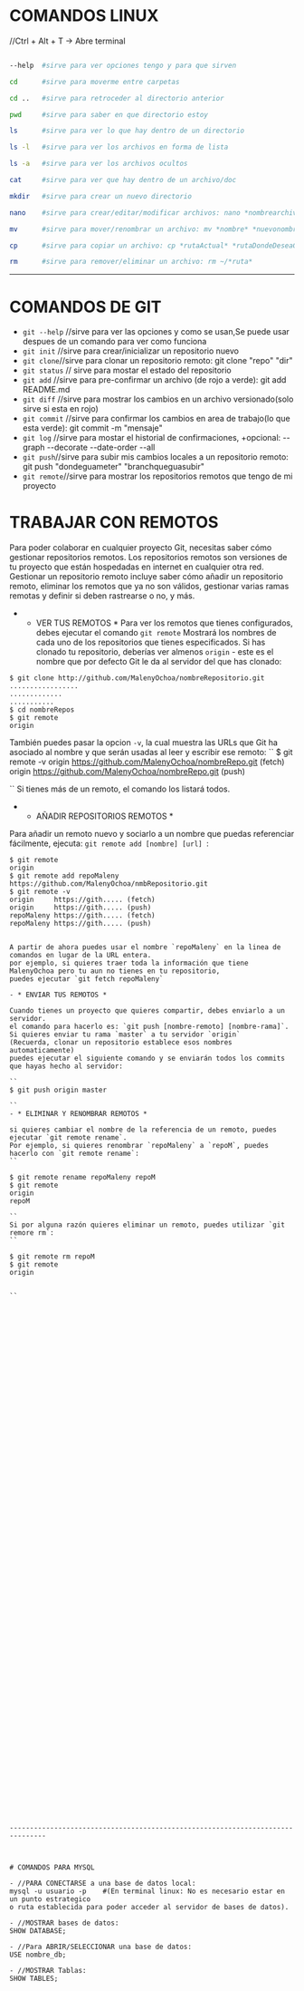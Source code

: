 
# COMANDOS LINUX

//Ctrl + Alt + T  -> Abre terminal
```bash

--help  #sirve para ver opciones tengo y para que sirven

cd      #sirve para moverme entre carpetas

cd ..   #sirve para retroceder al directorio anterior

pwd		#sirve para saber en que directorio estoy

ls      #sirve para ver lo que hay dentro de un directorio

ls -l  	#sirve para ver los archivos en forma de lista

ls -a   #sirve para ver los archivos ocultos

cat     #sirve para ver que hay dentro de un archivo/doc

mkdir	#sirve para crear un nuevo directorio

nano	#sirve para crear/editar/modificar archivos: nano *nombrearchivo*

mv 		#sirve para mover/renombrar un archivo: mv *nombre* *nuevonombre*

cp 		#sirve para copiar un archivo: cp *rutaActual* *rutaDondeDeseaCopiar*

rm 		#sirve para remover/eliminar un archivo: rm ~/*ruta*


```


--------------------------------------------------------------------------------



# COMANDOS DE GIT

- `git --help` //sirve para ver las opciones y como se usan,Se puede usar despues de un comando para ver como funciona
- `git init` //sirve para crear/inicializar un repositorio nuevo
- `git clone`//sirve para clonar un repositorio remoto: git clone "repo" "dir"
- `git status` // sirve para mostar el estado del repositorio
- `git add` //sirve para pre-confirmar un archivo (de rojo a verde): git add README.md
- `git diff` //sirve para mostrar los cambios en un archivo versionado(solo sirve si esta en rojo)
- `git commit` //sirve para confirmar los cambios en area de trabajo(lo que esta verde): git commit -m "mensaje"
- `git log` //sirve para mostar el historial de confirmaciones, +opcional: --graph --decorate --date-order --all
- `git push`//sirve para subir mis cambios locales a un repositorio remoto: git push "dondeguameter" "branchqueguasubir"
- `git remote`//sirve para mostrar los repositorios remotos que tengo de mi proyecto

# TRABAJAR CON REMOTOS
Para poder colaborar en cualquier proyecto Git, necesitas saber cómo gestionar repositorios remotos.
Los repositorios remotos son versiones de tu proyecto que están hospedadas en internet en cualquier otra red.
Gestionar un repositorio remoto incluye saber cómo añadir un repositorio remoto, eliminar los remotos que ya no son válidos,
gestionar varias ramas remotas y definir si deben rastrearse o no, y más.

- * VER TUS REMOTOS *
Para ver los remotos que tienes configurados, debes ejecutar el comando `git remote`
Mostrará los nombres de cada uno de los repositorios que tienes especificados. Si has clonado tu repositorio, deberías ver
almenos `origin` - este es el nombre que por defecto Git le da al servidor del que has clonado:

```
$ git clone http://github.com/MalenyOchoa/nombreRepositorio.git
.................
.............
...........
$ cd nombreRepos
$ git remote
origin

```
También puedes pasar la opcion `-v`, la cual muestra las URLs que Git ha asociado al nombre
y que serán usadas al leer y escribir ese remoto:
``
$ git remote -v
origin https://github.com/MalenyOchoa/nombreRepo.git  (fetch)
origin https://github.com/MalenyOchoa/nombreRepo.git (push)

``
Si tienes más de un remoto, el comando los listará todos.


- * AÑADIR REPOSITORIOS REMOTOS *

Para añadir un remoto nuevo y sociarlo a un nombre que puedas referenciar fácilmente,
ejecuta: `git remote add [nombre] [url] `:
```
$ git remote
origin
$ git remote add repoMaleny https://github.com/MalenyOchoa/nmbRepositorio.git
$ git remote -v
origin     https://gith..... (fetch)
origin     https://gith..... (push)
repoMaleny https://gith..... (fetch)
repoMaleny https://gith..... (push)


A partir de ahora puedes usar el nombre `repoMaleny` en la linea de comandos en lugar de la URL entera.
por ejemplo, si quieres traer toda la información que tiene MalenyOchoa pero tu aun no tienes en tu repositorio,
puedes ejecutar `git fetch repoMaleny`

- * ENVIAR TUS REMOTOS *

Cuando tienes un proyecto que quieres compartir, debes enviarlo a un servidor.
el comando para hacerlo es: `git push [nombre-remoto] [nombre-rama]`.
Si quieres enviar tu rama `master` a tu servidor `origin` 
(Recuerda, clonar un repositorio establece esos nombres automaticamente)
puedes ejecutar el siguiente comando y se enviarán todos los commits que hayas hecho al servidor:

``
$ git push origin master

``
- * ELIMINAR Y RENOMBRAR REMOTOS *

si quieres cambiar el nombre de la referencia de un remoto, puedes ejecutar `git remote rename`.
Por ejemplo, si quieres renombrar `repoMaleny` a `repoM`, puedes hacerlo con `git remote rename`:
``

$ git remote rename repoMaleny repoM
$ git remote
origin
repoM

``
Si por alguna razón quieres eliminar un remoto, puedes utilizar `git remore rm`:
``

$ git remote rm repoM
$ git remote
origin


``





























 




































-------------------------------------------------------------------------------



# COMANDOS PARA MYSQL

- //PARA CONECTARSE a una base de datos local:  
mysql -u usuario -p    #(En terminal linux: No es necesario estar en un punto estrategico
o ruta establecida para poder acceder al servidor de bases de datos).

- //MOSTRAR bases de datos:   
SHOW DATABASE;

- //Para ABRIR/SELECCIONAR una base de datos:  
USE nombre_db;

- //MOSTRAR Tablas:
SHOW TABLES;
